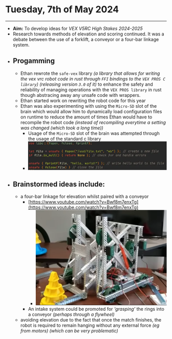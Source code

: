 # Tuesday, 7th of May 2024
---
- **Aim:** To develop ideas for *VEX V5RC High Stakes 2024-2025*
- Research towards methods of elevation and scoring continued. It was a debate between the use of a forklift, a conveyor or a four-bar linkage system.
- ## Progamming
  - Ethan rewrote the `safe-vex` library *(a library that allows for writing the vex vrc robot code in rust through `FFI` bindings to the `VEX PROS C library`)* *(releasing version `3.0` of it)* to enhance the safety and reliability of managing operations with the `VEX PROS library` in rust though abstracing away any unsafe code with wrappers.
  - Ethan started work on rewriting the robot code for this year
  - Ethan was also experimenting with using the `Micro-SD` slot of the brain which would allow him to dynamically load configuration files on runtime to reduce the amount of times Ethan would have to recompile the robot code *(instead of recompiling everytime a setting was changed (which took a long time))*
    - Usage of the `Micro-SD` slot of the brain was attempted through the usage of the standard c library
    - ![code](../assets/2024-05-07/code.webp)
- ## Brainstormed ideas include:
  - a four-bar linkage for elevation whilst paired with a conveyor
    - [https://www.youtube.com/watch?v=Bwf8m7enxTg](https://www.youtube.com/watch?v=Bwf8m7enxTg)
      - ![four-bar linkage](../assets/2024-05-07/four-bar-linkage.webp)
    - An intake system could be promoted for *‘grasping’* the rings into a conveyor *(perhaps through a flywheel)*
  - avoiding elevation due to the fact that once the match finishes, the robot is required to remain hanging without any external force *(eg from motors)* *(which can be very problematic)*
